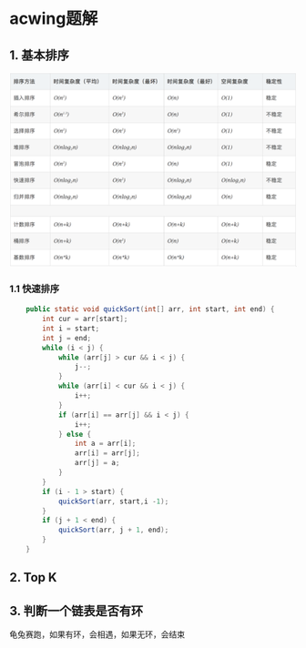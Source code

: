 # acwing题解

## 1. 基本排序
![avatar](../img/sort.png)

### 1.1 快速排序
~~~ java
    public static void quickSort(int[] arr, int start, int end) {
        int cur = arr[start];
        int i = start;
        int j = end;
        while (i < j) {
            while (arr[j] > cur && i < j) {
                j--;
            }
            while (arr[i] < cur && i < j) {
                i++;
            }
            if (arr[i] == arr[j] && i < j) {
                i++;
            } else {
                int a = arr[i];
                arr[i] = arr[j];
                arr[j] = a;
            }
        }
        if (i - 1 > start) {
            quickSort(arr, start,i -1);
        }
        if (j + 1 < end) {
            quickSort(arr, j + 1, end);
        }
    }
~~~

## 2. Top K

## 3. 判断一个链表是否有环
龟兔赛跑，如果有环，会相遇，如果无环，会结束
